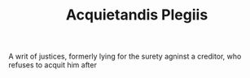 ---
title: Acquietandis Plegiis
letter: A
permalink: "/definitions/bld-acquietandis-plegiis.html"
body: A writ of justices, formerly lying for the surety agninst a creditor, who refuses
  to acquit him after
published_at: '2018-07-07'
source: Black's Law Dictionary 2nd Ed (1910)
layout: post
---